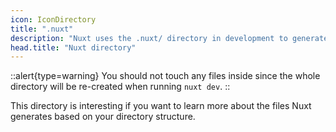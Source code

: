 ```yaml
---
icon: IconDirectory
title: ".nuxt"
description: "Nuxt uses the .nuxt/ directory in development to generate your Vue application."
head.title: "Nuxt directory"
---
```


::alert{type=warning}
You should not touch any files inside since the whole directory will be re-created when running `nuxt dev`.
::

This directory is interesting if you want to learn more about the files Nuxt generates based on your directory structure.
